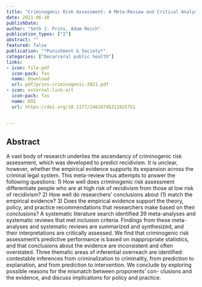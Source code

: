 ```yaml
---
title: "Criminogenic Risk Assessment: A Meta-Review and Critical Analysis"
date: 2021-06-30
publishDate: 
author: "Seth J. Prins, Adam Reich"
publication_types: ["2"]
abstract: ""
featured: false
publication: "*Punishment & Society*"
categories: ["Decarceral public health"]
links:
- icon: file-pdf
  icon-pack: fas
  name: Download
  url: pdf/prins-criminogenic-2021.pdf
- icon: external-link-alt
  icon-pack: fas
  name: DOI
  url: https://doi.org/10.1177/14624745211025751


---
```


## Abstract

A vast body of research underlies the ascendancy of criminogenic risk assessment, which was developed to predict recidivism. It is unclear, however, whether the empirical evidence supports its expansion across the criminal legal system. This meta-review thus attempts to answer the following questions: 1) How well does criminogenic risk assessment differentiate people who are at high risk of recidivism from those at low risk of recidivism? 2) How well do researchers’ conclusions about (1) match the empirical evidence? 3) Does the empirical evidence support the theory, policy, and practice recommendations that researchers make based on their conclusions? A systematic literature search identified 39 meta-analyses and systematic reviews that met inclusion criteria. Findings from these meta-analyses and systematic reviews are summarized and synthesized, and their interpretations are critically assessed. We find that criminogenic risk assessment’s predictive performance is based on inappropriate statistics, and that conclusions about the evidence are inconsistent and often overstated. Three thematic areas of inferential overreach are identified: contestable inferences from criminalization to criminality, from prediction to explanation, and from prediction to intervention. We conclude by exploring possible reasons for the mismatch between proponents’ con- clusions and the evidence, and discuss implications for policy and practice.

